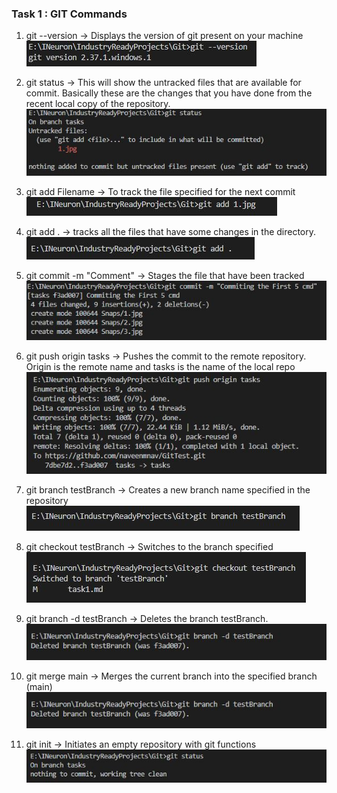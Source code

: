 ### Task 1 : GIT Commands


1. git --version ->  Displays the version of git present on your machine
![1](https://github.com/naveenmnav/OpenSourceProject/blob/main/Screenshots/1.jpg)


2. git status -> This will show the untracked files that are available for commit. Basically these are the changes that you have done from the recent local copy of the repository.
![2](https://github.com/naveenmnav/OpenSourceProject/blob/main/Screenshots/2.jpg)


3. git add Filename -> To track the file specified for the next commit
![3](https://github.com/naveenmnav/OpenSourceProject/blob/main/Screenshots/3.jpg)


4. git add . -> tracks all the files that have some changes in the directory.
![4](https://github.com/naveenmnav/OpenSourceProject/blob/main/Screenshots/4.JPG)


5. git commit -m "Comment" -> Stages the file that have been tracked
![5](https://github.com/naveenmnav/OpenSourceProject/blob/main/Screenshots/5.JPG)


6. git push origin tasks -> Pushes the commit to the remote repository. Origin is the remote name and tasks is the name of the local repo
![6](https://github.com/naveenmnav/OpenSourceProject/blob/main/Screenshots/6.JPG)


7. git branch testBranch -> Creates a new branch name specified in the repository
![7](https://github.com/naveenmnav/OpenSourceProject/blob/main/Screenshots/7.JPG)


8. git checkout testBranch -> Switches to the branch specified
![8](https://github.com/naveenmnav/OpenSourceProject/blob/main/Screenshots/8.JPG)


9. git branch -d testBranch -> Deletes the branch testBranch.
![9](https://github.com/naveenmnav/OpenSourceProject/blob/main/Screenshots/9.JPG)


10. git merge main -> Merges the current branch into the specified branch (main)
![10](https://github.com/naveenmnav/OpenSourceProject/blob/main/Screenshots/10.JPG)


11. git init -> Initiates an empty repository with git functions
![11](https://github.com/naveenmnav/OpenSourceProject/blob/main/Screenshots/11.JPG)



